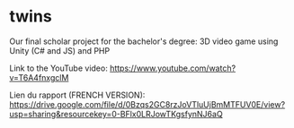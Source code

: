 # twins
Our final scholar project for the bachelor's degree: 3D video game using Unity (C# and JS) and PHP

Link to the YouTube video: https://www.youtube.com/watch?v=T6A4fnxgclM

Lien du rapport (FRENCH VERSION): https://drive.google.com/file/d/0Bzqs2GC8rzJoVTluUjBmMTFUV0E/view?usp=sharing&resourcekey=0-BFlx0LRJowTKgsfynNJ6aQ 
